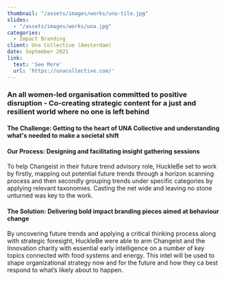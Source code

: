 ```yaml
---
thumbnail: "/assets/images/works/una-tile.jpg"
slides:
  - "/assets/images/works/una.jpg"
categories:
  - Impact Branding
client: Una Collective (Amsterdam)
date: September 2021
link:
  text: 'See More'
  url: 'https://unacollective.com/'
---
```


### An all women-led organisation committed to positive disruption - Co-creating strategic content for a just and resilient world where no one is left behind

#### The Challenge: Getting to the heart of UNA Collective and understanding what's needed to make a societal shift



#### Our Process: Designing and facilitating insight gathering sessions

To help Changeist in their future trend advisory role, HuckleBe set to work by firstly, mapping out potential future trends through a horizon scanning process and then secondly grouping trends under specific categories by applying relevant taxonomies. Casting the net wide and leaving no stone unturned was key to the work.

#### The Solution: Delivering bold impact branding pieces aimed at behaviour change

By uncovering future trends and applying a critical thinking process along with strategic foresight, HuckleBe were able to arm Changeist and the Innovation charity with essential early intelligence on a number of key topics connected with food systems and energy. This intel will be used to shape organizational strategy now and for the future and how they ca best respond to what’s likely about to happen.
